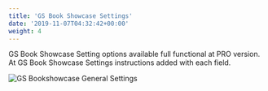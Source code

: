 ```yaml
---
title: 'GS Book Showcase Settings'
date: '2019-11-07T04:32:42+00:00'
weight: 4
---
```


GS Book Showcase Setting options available full functional at PRO version. At GS Book Showcase Settings instructions added with each field.

![GS Bookshowcase General Settings](http://bookshowcase.gsplugins.com/wp-content/uploads/2015/11/GS_Bookshowcase_Settings.png)
